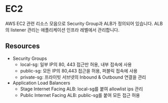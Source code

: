 # EC2 

AWS EC2 관련 리소스 모음으로 Security Group과 ALB가 정의되어 있습니다. ALB의 listener 관리는 애플리케이션 인프라 레벨에서 관리합니다.

## Resources

* Security Groups
  * local-sg: 일부 IP의 80, 443 접근만 허용, 내부 접속에 사용
  * public-sg: 모든 IP의 80,443 접근을 허용, 퍼블릭 접속에 사용
  * private-sg: 프라이빗 서브넷의 Inbound & Outbound 연결을 관리
* Application Load Balancers
  * Stage Internet Facing ALB: local-sg를 붙여 allowlist ips 관리
  * Public Internet Facing ALB: public-sg를 붙여 모든 접근 허용
